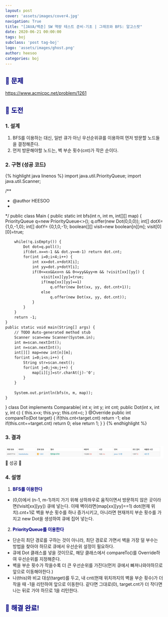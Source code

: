```yaml
---
layout: post
cover: 'assets/images/cover4.jpg'
navigation: True
title: "[JAVA/백준] SW 역량 테스트 준비-기초 | 그래프와 BFS: 알고스팟"
date: 2020-06-21 00:00:00
tags: boj
subclass: 'post tag-boj'
logo: 'assets/images/ghost.png'
author: heesoo
categories: boj
---
```

## <span style="color:navy">👀 문제</span>
<https://www.acmicpc.net/problem/1261>

## <span style="color:navy">👊 도전</span>

### 1. 설계
1. BFS를 이용하는 대신, 일반 큐가 아닌 우선순위큐를 이용하여 먼저 방문할 노드들을 결정해준다.
2. 먼저 방문해야할 노드는, 벽 부순 횟수(cnt)가 작은 순이다.

### 2. 구현 (성공 코드)
{% highlight java linenos %}
import java.util.PriorityQueue;
import java.util.Scanner;

/**
 * @author HEESOO
 *
 */
public class Main {
	public static int bfs(int n, int m, int[][] map) {
		PriorityQueue<Dot> q=new PriorityQueue<>();
		q.offer(new Dot(0,0,0));
		int[] dotX= {1,0,-1,0};
		int[] dotY= {0,1,0,-1};
		boolean[][] visit=new boolean[n][m];
		visit[0][0]=true;
		
		while(!q.isEmpty()) {
			Dot dot=q.poll();
			if(dot.x==n-1 && dot.y==m-1) return dot.cnt;
			for(int i=0;i<4;i++) {
				int xx=dot.x+dotX[i];
				int yy=dot.y+dotY[i];
				if(0<=xx&&xx<n && 0<=yy&&yy<m && !visit[xx][yy]) {
					visit[xx][yy]=true;
					if(map[xx][yy]==1) 
						q.offer(new Dot(xx, yy, dot.cnt+1));
					else 
						q.offer(new Dot(xx, yy, dot.cnt));
				}
			}
		}
		return -1;
	}
	public static void main(String[] args) {
		// TODO Auto-generated method stub
		Scanner scan=new Scanner(System.in);
		int m=scan.nextInt();
		int n=scan.nextInt();
		int[][] map=new int[n][m];
		for(int i=0;i<n;i++) {
			String str=scan.next();
			for(int j=0;j<m;j++) {
				map[i][j]=str.charAt(j)-'0';
			}
		}
		
		System.out.println(bfs(n, m, map));
	}
}
class Dot implements Comparable<Dot>{
	int x;
	int y;
	int cnt;
	public Dot(int x, int y, int c) {
		this.x=x;
		this.y=y;
		this.cnt=c;
	}
	@Override
	public int compareTo(Dot target) {
		if(this.cnt<target.cnt) return -1;
		else if(this.cnt==target.cnt) return 0;
		else return 1;
	}
}
{% endhighlight %}

### 3. 결과
![실행결과](./assets/images/200621_2.PNG)
🤟 성공 🤟  

### 4. 설명
1. **<span style="color:navy">BFS를 이용한다</span>**
- (0,0)에서 (n-1, m-1)까지 가기 위해 상하좌우로 움직이면서 방문하지 않은 곳이라면(!visit[xx][yy]) 큐에 넣는다. 이때 벽이라면(map[xx][yy]==1) dot(현재 위치).cnt+1로 벽을 부순 횟수를 하나 증가시키고, 아니라면 현재까지 부순 횟수를 가지고 new Dot을 생성하여 큐에 집어 넣는다.

2. **<span style="color:navy">PriorityQueue를 이용한다</span>**
- 단순히 최단 경로를 구하는 것이 아니라, 최단 경로로 가면서 벽을 가장 덜 부수는 방법을 찾아야 하므로 큐에서 우선순위 설정이 필요하다.
- 큐에 Dot 클래스를 넣을 것이므로, 해당 클래스에서 compareTo()를 Override하여 우선순위를 지정해준다.
- 벽을 부순 횟수가 작을수록 더 큰 우선순위를 가진다(먼저 큐에서 빠져나와야하므로 앞으로 이동해야한다.)
- 나(this)와 비교 대상(target)를 두고, 내 cnt(현재 위치까지의 벽을 부순 횟수)가 더 작을 때 -1을 리턴하여 앞으로 이동한다. 같다면 그대로(0), target.cnt가 더 작다면 나는 뒤로 가야 하므로 1을 리턴한다.

## <span style="color:navy">👏 해결 완료!</span>
